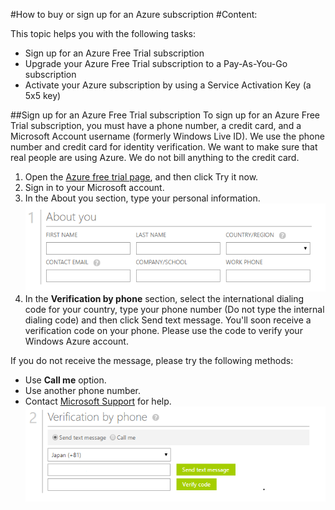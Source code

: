 #How to buy or sign up for an Azure subscription 
#Content:

This topic helps you with the following tasks:

* Sign up for an Azure Free Trial subscription
* Upgrade your Azure Free Trial subscription to a Pay-As-You-Go subscription 
* Activate your Azure subscription by using a Service Activation Key (a 5x5 key)

##Sign up for an Azure Free Trial subscription
To sign up for an Azure Free Trial subscription, you must have a phone number, a credit card, and a Microsoft Account username (formerly Windows Live ID).  We use the phone number and credit card for identity verification. We want to make sure that real people are using Azure. We do not bill anything to the credit card.  

1. Open the [Azure free trial page](https://azure.microsoft.com/en-us/pricing/free-trial/), and then click Try it now.
2. Sign in to your Microsoft account.
3. In the About you section, type your personal information. ![The screenshow of personal information](./Media/Aboutyou.png)
4. In the **Verification by phone** section, select the international dialing code for your country, type your phone number (Do not type the internal dialing code) and then click Send text message. You'll soon receive a verification code on your phone. Please use the code to verify your Windows Azure account.  

If you do not receive the message, please try the following methods:
* Use **Call me** option. 
* Use another phone number. 
* Contact [Microsoft Support](http://go.microsoft.com/fwlink/?linkid=544831&clcid=0x409) for help. 
![the screenshot about phone verification](./media/phoneverify.png)




